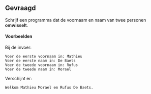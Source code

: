 
## Gevraagd

Schrijf een programma dat de voornaam en naam van twee personen **omwisselt**. 

#### Voorbeelden

Bij de invoer:
```
Voer de eerste voornaam in: Mathieu
Voer de eerste naam in: De Baets
Voer de tweede voornaam in: Rufus
Voer de tweede naam in: Morael
```

Verschijnt er:
```
Welkom Mathieu Morael en Rufus De Baets.
```